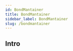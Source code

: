 ```yaml
---
id: BondMantainer
title: BondMantainer
sidebar_label: BondMantainer
slug: /bondmantainer
---
```


## Intro